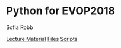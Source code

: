 # Python for EVOP2018
Sofia Robb

[Lecture Material](EVOP_Python_2018.md)
[Files](files)
[Scripts](scripts)
